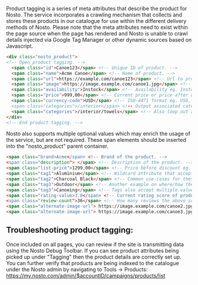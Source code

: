  Product tagging is a series of meta attributes that describe the product for Nosto. The service incorporates a crawling mechanism that collects and stores these products in our catalogue for use within the different delivery methods of Nosto. Please note that the meta attributes need to exist within the page source when the page has rendered and Nosto is unable to crawl details injected via Google Tag Manager or other dynamic sources based on Javascript.

```html
<div class="nosto_product"> 
<!-- Open product tagging. -->
  <span class="id">Canoe123</span> <!-- Unique ID of product. -->
  <span class="name">Acme Canoe</span> <!-- Name of product. -->
  <span class="url">https://example.com/canoe123</span> <!-- Url to product eg. This page.	-->
  <span class="image">https://image.example.com/canoe1.jpg</span> <!-- Url to product image. -->
  <span class="availability">Instock</span> <!-- Availability eg. Instock, Outofstock, Discontinued. -->
  <span class="price">999,00</span> <!-- Current price or price after discount applied. -->
  <span class="currency-code">USD</span> <!-- ISO-4471 format eg. USD, EUR, SEK etc.
  <span class="categories">/interior</span> <!-- Output associated categories. --> 
  <span class="categories">/interior/towels</span> <!-- Also loop out all associated the sub-categories. -->
</div>
<!-- End product tagging. -->
```

Nosto also supports multiple optional values which may enrich the usage of the service, but are not required. These span elements should be inserted into the "nosto_product" parent container.

```html
<span class="brand>Acme</span> <!-- Brand of the product. -->
<span class="description"> </span> <!-- Description of the product. -->
<span class="list-price">1299,00</span> <!-- Price before discount eg. Regular price used together with the price attribute. -->
<span class="tag1">Aluminium</span> <!-- Wildcard attribute that accepts any value you send it. Used mainly for filtering and reporting. -->
<span class="tag2">Charcoal Black</span> <!-- Common use-cases for these are colour, material or unique attributes. -->
<span class="tag3">Outdoor</span> <!-- Another example on where/how the product can be used. -->
<span class="tag3">Canoeing</span> <!-- Tags also accept multiple values on separate lines to denote multiple use-cases for filtering purposes. -->
<span class="rating-value>3.8</span> <!-- Current rating score of product. -->
<span class="review-count">36</span> <!-- How many reviews the above score is based on. -->
<span class="alternate-image-url"> https://image.example.com/canoe2.jpg</span> <!-- Alternate images of the product that can be used for example on a hover-effect. -->
<span class="alternate-image-url"> https://image.example.com/canoe3.jpg</span> <!-- Nosto supports mapping of multiple images and these are accessible through templating. -->
```

## Troubleshooting product tagging:
Once included on all pages, you can review if the site is transmitting data using the Nosto Debug Toolbar. If you can see product attributes being picked up under "Tagging" then the product details are correctly set up. You can further verify that products are being indexed to the catalogue under the Nosto admin by navigating to Tools → Products: https://my.nosto.com/admin/$accountID/campaigns/products/list

 